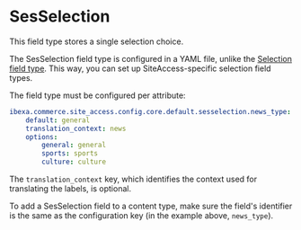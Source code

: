 # SesSelection

This field type stores a single selection choice.

The SesSelection field type is configured in a YAML file, unlike the [Selection field type](selectionfield.md).
This way, you can set up SiteAccess-specific selection field types.

The field type must be configured per attribute:

``` yaml
ibexa.commerce.site_access.config.core.default.sesselection.news_type:
    default: general
    translation_context: news
    options:
        general: general
        sports: sports
        culture: culture
```

The `translation_context` key, which identifies the context used for translating the labels, is optional.

To add a SesSelection field to a content type, make sure the field's identifier is the same as the configuration key (in the example above, `news_type`).
